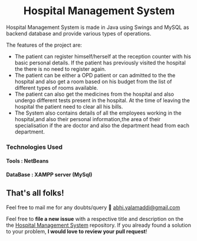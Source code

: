 <h1 align="center">Hospital Management System</h1>
Hospital Management System is made in Java using Swings and MySQL as backend database and provide various types of operations.

The features of the project are:
- The patient can register himself/herself at the reception counter with his basic personal details. If the patient has previously visited the hospital the there is no need to register again.
- The patient can be either a OPD patient or can admitted to the the hospital and also get a room based on his budget from the list of different types of rooms available.
- The patient can also get the medicines from the hospital and also undergo different tests present in the hospital. At the time of leaving the hospital the patient need to clear all his bills.
- The System also contains details of all the employees working in the hospital,and also their personal information,the area of their specialisation if the are doctor and also the department head from each department.


### Technologies Used

#### Tools : NetBeans
#### DataBase : XAMPP server (MySql)

## That's all folks!
Feel free to mail me for any doubts/query 
:email: abhi.yalamaddi@gmail.com


Feel free to **file a new issue** with a respective title and description on the the [Hospital Management System](https://github.com/hipstermartin/Hospital-management-system/issues) repository. If you already found a solution to your problem, **I would love to review your pull request**! 
